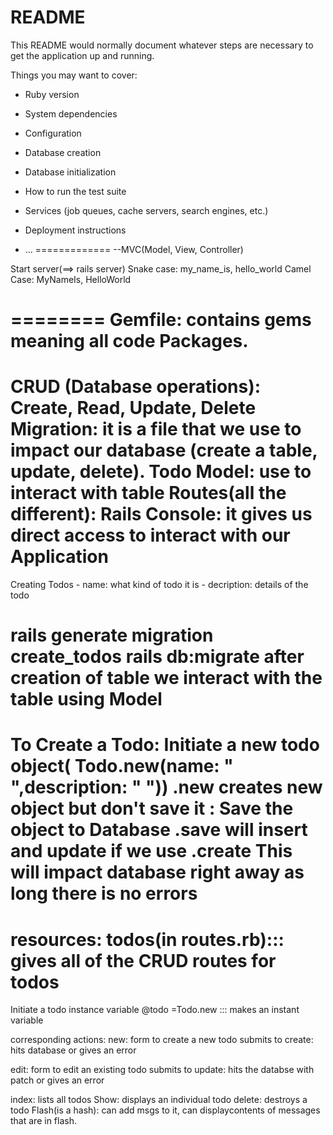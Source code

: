 # README

This README would normally document whatever steps are necessary to get the
application up and running.

Things you may want to cover:

* Ruby version

* System dependencies

* Configuration

* Database creation

* Database initialization

* How to run the test suite

* Services (job queues, cache servers, search engines, etc.)

* Deployment instructions

* ...
=============
--MVC(Model, View, Controller)

Start server(==> rails server)
Snake case: my_name_is, hello_world
Camel Case: MyNameIs, HelloWorld

========
Gemfile: contains gems meaning all code Packages.
========
CRUD (Database operations): Create, Read, Update, Delete
Migration: it is a file that we use to impact our database (create a table, update, delete).
Todo Model: use to interact with table
Routes(all the different):
Rails Console: it gives us direct access to interact with our Application
======== 
Creating Todos
    - name: what kind of todo it is
    - decription: details of the todo

rails generate migration create_todos
rails db:migrate
after creation of table we interact with the table using Model
=== 
To Create a Todo: Initiate a new todo object( Todo.new(name: "  ",description: " ")) .new creates new object but don't save it
                : Save the object to Database .save will insert and update
        if we use .create This will impact database right away as long there is no errors
======
resources: todos(in routes.rb)::: gives all of the CRUD routes for todos
=========
Initiate a todo instance variable
@todo =Todo.new ::: makes an instant variable

corresponding actions:
new: form to create a new todo
submits to create: hits database or gives an error


edit: form to edit an existing todo
submits to update: hits the databse with patch or gives an error

index: lists all todos
Show: displays an individual todo
delete: destroys a todo
Flash(is a hash): can add msgs to it, can displaycontents of messages that are in flash.